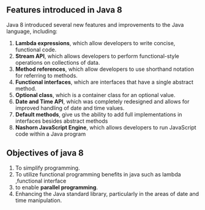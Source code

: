 ## Features introduced in Java 8

Java 8 introduced several new features and improvements to the Java language, including:

1. **Lambda expressions**, which allow developers to write concise, functional code.
2. **Stream API**, which allows developers to perform functional-style operations on collections of data.
3. **Method references**, which allow developers to use shorthand notation for referring to methods.
4. **Functional interfaces**, which are interfaces that have a single abstract method.
5. **Optional class**, which is a container class for an optional value.
6. **Date and Time API**, which was completely redesigned and allows for improved handling of date and time values.
7. **Default methods**, give us the ability to add full implementations in interfaces besides abstract methods
8. **Nashorn JavaScript Engine**, which allows developers to run JavaScript code within a Java program

## Objectives of  java 8

1. To simplify programming.
2. To utilize functional programming benefits in java such as lambda ,functional interface
3. to enable **parallel programming**.
4. Enhancing the Java standard library, particularly in the areas of date and time manipulation.